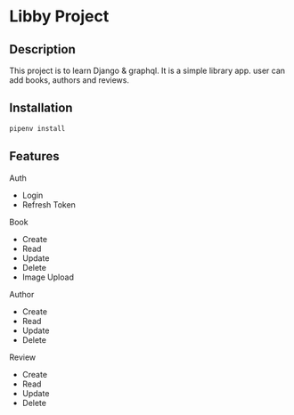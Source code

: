 # Libby Project

## Description

This project is to learn Django & graphql. It is a simple library app. user can add books, authors and reviews.

## Installation

```bash
pipenv install
```

## Features

Auth

- Login
- Refresh Token

Book

- Create
- Read
- Update
- Delete
- Image Upload

Author

- Create
- Read
- Update
- Delete

Review

- Create
- Read
- Update
- Delete
